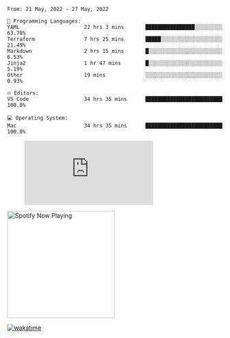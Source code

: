 <!--START_SECTION:waka-->
```text
From: 21 May, 2022 - 27 May, 2022

💬 Programming Languages: 
YAML                     22 hrs 3 mins       ████████████████░░░░░░░░░   63.78% 
Terraform                7 hrs 25 mins       █████░░░░░░░░░░░░░░░░░░░░   21.49% 
Markdown                 2 hrs 15 mins       █░░░░░░░░░░░░░░░░░░░░░░░░   6.53% 
Jinja2                   1 hr 47 mins        █░░░░░░░░░░░░░░░░░░░░░░░░   5.19% 
Other                    19 mins             ░░░░░░░░░░░░░░░░░░░░░░░░░   0.93%

🔥 Editors: 
VS Code                  34 hrs 35 mins      █████████████████████████   100.0%

💻 Operating System: 
Mac                      34 hrs 35 mins      █████████████████████████   100.0%

```


<!--END_SECTION:waka-->

<figure><embed src="https://wakatime.com/share/@gregnrobinson/001c6d31-0c95-44f9-b6d7-9fd705354f62.svg"></embed></figure>

[<img src="https://spotify-playing-gregnrobinson.vercel.app/api/spotify/?background_color=transparent&border_color=transparent" alt="Spotify Now Playing" width="250" />](https://open.spotify.com/user/gregnrobinson-ca)

[![wakatime](https://wakatime.com/badge/user/37718f76-572e-4513-b2c5-41c4d93d287a.svg)](https://wakatime.com/@37718f76-572e-4513-b2c5-41c4d93d287a)



